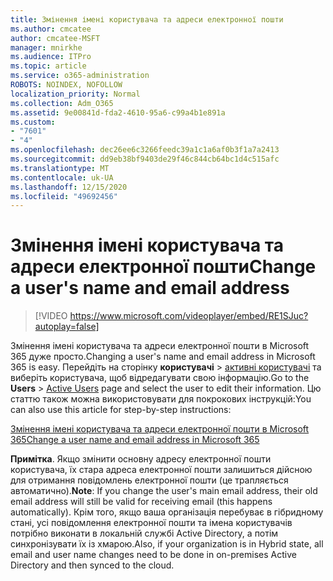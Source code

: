 ```yaml
---
title: Змінення імені користувача та адреси електронної пошти
ms.author: cmcatee
author: cmcatee-MSFT
manager: mnirkhe
ms.audience: ITPro
ms.topic: article
ms.service: o365-administration
ROBOTS: NOINDEX, NOFOLLOW
localization_priority: Normal
ms.collection: Adm_O365
ms.assetid: 9e00841d-fda2-4610-95a6-c99a4b1e891a
ms.custom:
- "7601"
- "4"
ms.openlocfilehash: dec26ee6c3266feedc39a1c1a6af0b3f1a7a2413
ms.sourcegitcommit: dd9eb38bf9403de29f46c844cb64bc1d4c515afc
ms.translationtype: MT
ms.contentlocale: uk-UA
ms.lasthandoff: 12/15/2020
ms.locfileid: "49692456"
---
```

# <a name="change-a-users-name-and-email-address"></a><span data-ttu-id="72a5c-102">Змінення імені користувача та адреси електронної пошти</span><span class="sxs-lookup"><span data-stu-id="72a5c-102">Change a user's name and email address</span></span>

> [!VIDEO https://www.microsoft.com/videoplayer/embed/RE1SJuc?autoplay=false]

<span data-ttu-id="72a5c-103">Змінення імені користувача та адреси електронної пошти в Microsoft 365 дуже просто.</span><span class="sxs-lookup"><span data-stu-id="72a5c-103">Changing a user's name and email address in Microsoft 365 is easy.</span></span> <span data-ttu-id="72a5c-104">Перейдіть на сторінку **користувачі** \> [активні користувачі](https://go.microsoft.com/fwlink/p/?linkid=834822) та виберіть користувача, щоб відредагувати свою інформацію.</span><span class="sxs-lookup"><span data-stu-id="72a5c-104">Go to the **Users** \> [Active Users](https://go.microsoft.com/fwlink/p/?linkid=834822) page and select the user to edit their information.</span></span> <span data-ttu-id="72a5c-105">Цю статтю також можна використовувати для покрокових інструкцій:</span><span class="sxs-lookup"><span data-stu-id="72a5c-105">You can also use this article for step-by-step instructions:</span></span>
  
[<span data-ttu-id="72a5c-106">Змінення імені користувача та адреси електронної пошти в Microsoft 365</span><span class="sxs-lookup"><span data-stu-id="72a5c-106">Change a user name and email address in Microsoft 365</span></span>](https://docs.microsoft.com/microsoft-365/admin/add-users/change-a-user-name-and-email-address)
  
 <span data-ttu-id="72a5c-107">**Примітка**. Якщо змінити основну адресу електронної пошти користувача, їх стара адреса електронної пошти залишиться дійсною для отримання повідомлень електронної пошти (це трапляється автоматично).</span><span class="sxs-lookup"><span data-stu-id="72a5c-107">**Note**: If you change the user's main email address, their old email address will still be valid for receiving email (this happens automatically).</span></span> <span data-ttu-id="72a5c-108">Крім того, якщо ваша організація перебуває в гібридному стані, усі повідомлення електронної пошти та імена користувачів потрібно виконати в локальній службі Active Directory, а потім синхронізувати їх із хмарою.</span><span class="sxs-lookup"><span data-stu-id="72a5c-108">Also, if your organization is in Hybrid state, all email and user name changes need to be done in on-premises Active Directory and then synced to the cloud.</span></span>